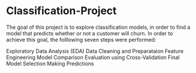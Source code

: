 # Classification-Project
The goal of this project is to explore classification models, in order to find a model that predicts whether or not a customer will churn. In order to achieve this goal, the folllowing seven steps were performed:
 
Exploratory Data Analysis (EDA)
Data Cleaning and Preparataion
Feature Engineering
Model Comparison
Evaluation using Cross-Validation
Final Model Selection
Making Predictions
